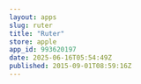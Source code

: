 ```yaml
---
layout: apps
slug: ruter
title: "Ruter"
store: apple
app_id: 993620197
date: 2025-06-16T05:54:49Z
published: 2015-09-01T08:59:16Z
---
```


